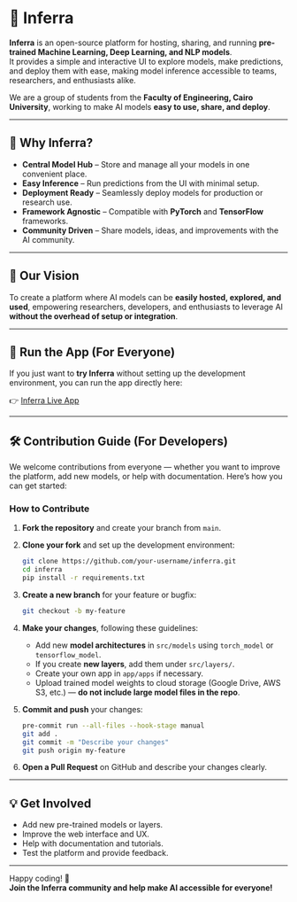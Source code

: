 # 🚀 Inferra

**Inferra** is an open-source platform for hosting, sharing, and running **pre-trained Machine Learning, Deep Learning, and NLP models**.  
It provides a simple and interactive UI to explore models, make predictions, and deploy them with ease, making model inference accessible to teams, researchers, and enthusiasts alike.

We are a group of students from the **Faculty of Engineering, Cairo University**, working to make AI models **easy to use, share, and deploy**.

---

## 🌟 Why Inferra?

- **Central Model Hub** – Store and manage all your models in one convenient place.  
- **Easy Inference** – Run predictions from the UI with minimal setup.  
- **Deployment Ready** – Seamlessly deploy models for production or research use.  
- **Framework Agnostic** – Compatible with **PyTorch** and **TensorFlow** frameworks.  
- **Community Driven** – Share models, ideas, and improvements with the AI community.  

---

## 🎯 Our Vision

To create a platform where AI models can be **easily hosted, explored, and used**, empowering researchers, developers, and enthusiasts to leverage AI **without the overhead of setup or integration**.

---

## 🚀 Run the App (For Everyone)

If you just want to **try Inferra** without setting up the development environment, you can run the app directly here:  

👉 [Inferra Live App](https://inferra-git.streamlit.app/)

---

## 🛠️ Contribution Guide (For Developers)

We welcome contributions from everyone — whether you want to improve the platform, add new models, or help with documentation. Here’s how you can get started:

### How to Contribute

1. **Fork the repository** and create your branch from `main`.
2. **Clone your fork** and set up the development environment:
    ```bash
    git clone https://github.com/your-username/inferra.git
    cd inferra
    pip install -r requirements.txt
    ```
3. **Create a new branch** for your feature or bugfix:
    ```bash
    git checkout -b my-feature
    ```
4. **Make your changes**, following these guidelines:
    - Add new **model architectures** in `src/models` using `torch_model` or `tensorflow_model`.  
    - If you create **new layers**, add them under `src/layers/`.  
    - Create your own app in `app/apps` if necessary.  
    - Upload trained model weights to cloud storage (Google Drive, AWS S3, etc.) — **do not include large model files in the repo**.  

5. **Commit and push** your changes:
    ```bash
    pre-commit run --all-files --hook-stage manual
    git add .
    git commit -m "Describe your changes"
    git push origin my-feature
    ```
6. **Open a Pull Request** on GitHub and describe your changes clearly.

---

## 💡 Get Involved

- Add new pre-trained models or layers.  
- Improve the web interface and UX.  
- Help with documentation and tutorials.  
- Test the platform and provide feedback.


---

Happy coding! 🚀  
**Join the Inferra community and help make AI accessible for everyone!**
